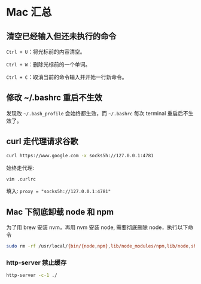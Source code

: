 # Mac 汇总

## 清空已经输入但还未执行的命令

`Ctrl + U`：将光标前的内容清空。

`Ctrl + W`：删除光标前的一个单词。

`Ctrl + C`：取消当前的命令输入并开始一行新命令。

## 修改 ~/.bashrc 重启不生效

发现改 `~/.bash_profile` 会始终都生效，而 `~/.bashrc` 每次 terminal 重启后不生效了。

## curl 走代理请求谷歌

```bash
curl https://www.google.com -x socks5h://127.0.0.1:4781
```

始终走代理:

```bash
vim .curlrc
```

填入: `proxy = "socks5h://127.0.0.1:4781"`

## Mac 下彻底卸载 node 和 npm

为了用 brew 安装 nvm，再用 nvm 安装 node, 需要彻底删除 node，执行以下命令

```bash
sudo rm -rf /usr/local/{bin/{node,npm},lib/node_modules/npm,lib/node,share/man//node.}
```

### http-server 禁止缓存

```bash
http-server -c-1 ./
```
